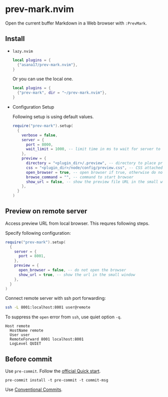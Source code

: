 # prev-mark.nvim

Open the current buffer Markdown in a Web browser with `:PrevMark`.

## Install

- `lazy.nvim`

  ```lua
  local plugins = {
    {"asana17/prev-mark.nvim"},
  }
  ```

  Or you can use the local one.

  ```lua
  local plugins = {
    {"prev-mark", dir = "~/prev-mark.nvim"},
  }
  ```

- Configuration Setup

  Following setup is using default values.

  ```lua
  require("prev-mark").setup(
    {
      verbose = false,
      server = {
        port = 8000,
        wait_limit = 1000, -- limit time in ms to wait for server to start
      },
      preview = {
        directory = "<plugin_dir>/.preview", -- directory to place preview temporaly files
        css = "<plugin_dir>/node/config/preview.css", -- CSS attached to the preview
        open_browser = true, -- open browser if true, otherwise do not open
        browse_command = "", -- command to start browser
        show_url = false, -- show the preview file URL in the small window
      },
    }
  )
  ```

## Preview on remote server

Access preview URL from local browser. This requres following steps.

Specify following configuration:

```lua
require("prev-mark").setup(
  {
    server = {
      port = 8001,
    },
    preview = {
      open_browser = false, -- do not open the browser
      show_url = true, -- show the url in the small window
    },
  }
)
```

Connect remote server with ssh port forwarding:

```bash
ssh -L 8001:localhost:8001 user@remote
```

To suppress the `open` error from `ssh`, use quiet option `-q`.

```config
Host remote
  HostName remote
  User user
  RemoteForward 8001 localhost:8001
  LogLevel QUIET
```

## Before commit

Use `pre-commit`. Follow the [official Quick start][1].

```
pre-commit install -t pre-commit -t commit-msg
```

Use [Conventional Commits][2].

[1]: https://pre-commit.com/index.html#quick-start
[2]: https://www.conventionalcommits.org/en/v1.0.0/
